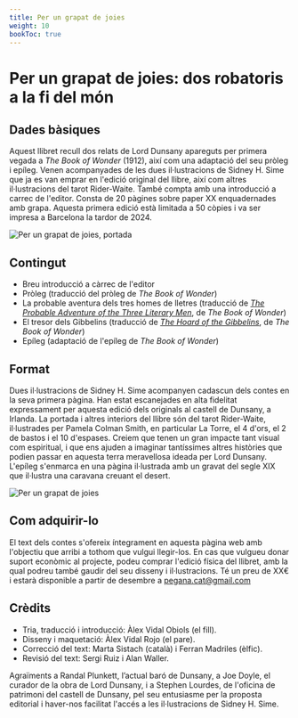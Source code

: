 ```yaml
---
title: Per un grapat de joies
weight: 10
bookToc: true
---
```


# Per un grapat de joies: dos robatoris a la fi del món

## Dades bàsiques

Aquest llibret recull dos relats de Lord Dunsany apareguts per primera vegada a *The Book of Wonder* (1912), així com una adaptació del seu pròleg i epíleg. Venen acompanyades de les dues il·lustracions de Sidney H. Sime que ja es van emprar en l'edició original del llibre, així com altres il·lustracions del tarot Rider-Waite. També compta amb una introducció a carrec de l'editor. Consta de 20 pàgines sobre paper XX enquadernades amb grapa. Aquesta primera edició està limitada a 50 còpies i va ser impresa a Barcelona la tardor de 2024.

![Per un grapat de joies, portada](/grapat_portada.png)


## Contingut

- Breu introducció a càrrec de l'editor
- Pròleg (traducció del pròleg de *The Book of Wonder*)
- La probable aventura dels tres homes de lletres (traducció de [*The Probable Adventure of the Three Literary Men*](https://victorianweb.org/authors/dunsany/wonder/4.html), de *The Book of Wonder*)
- El tresor dels Gibbelins (traducció de [*The Hoard of the Gibbelins*](https://victorianweb.org/authors/dunsany/wonder/9.html), de *The Book of Wonder*)
- Epíleg (adaptació de l'epíleg de *The Book of Wonder*)

## Format

Dues il·lustracions de Sidney H. Sime acompanyen cadascun dels contes en la seva primera pàgina. Han estat escanejades en alta fidelitat expressament per aquesta edició dels originals al castell de Dunsany, a Irlanda. La portada i altres interiors del llibre són del tarot Rider-Waite, il·lustrades per Pamela Colman Smith, en particular La Torre, el 4 d'ors, el 2 de bastos i el 10 d'espases. Creiem que tenen un gran impacte tant visual com espiritual, i que ens ajuden a imaginar tantíssimes altres històries que podien passar en aquesta terra meravellosa ideada per Lord Dunsany. L'epíleg s'enmarca en una pàgina il·lustrada amb un gravat del segle XIX que il·lustra una caravana creuant el desert. 

![Per un grapat de joies](/grapat_ilustro.jpg)

<!---
{{< imagecenter
src="/grapat_portada.jpeg"
alt="This is sample image" >}}
-->

## Com adquirir-lo

El text dels contes s'ofereix íntegrament en aquesta pàgina web amb l'objectiu que arribi a tothom que vulgui llegir-los. En cas que vulgueu donar suport econòmic al projecte, podeu comprar l'edició física del llibret, amb la qual podreu també gaudir del seu disseny i il·lustracions. Té un preu de XX€ i estarà disponible a partir de desembre a pegana.cat@gmail.com

## Crèdits

- Tria, traducció i introducció: Àlex Vidal Obiols (el fill).
- Disseny i maquetació: Àlex Vidal Rojo (el pare).
- Correcció del text: Marta Sistach (català) i Ferran Madriles (èlfic).
- Revisió del text: Sergi Ruiz i Alan Waller.

Agraïments a Randal Plunkett, l’actual baró de Dunsany, a Joe Doyle, el curador de la obra de Lord Dunsany, i a Stephen Lourdes, de l'oficina de patrimoni del castell de Dunsany, pel seu entusiasme per la proposta editorial i haver-nos facilitat l'accés a les il·lustracions de Sidney H. Sime.



